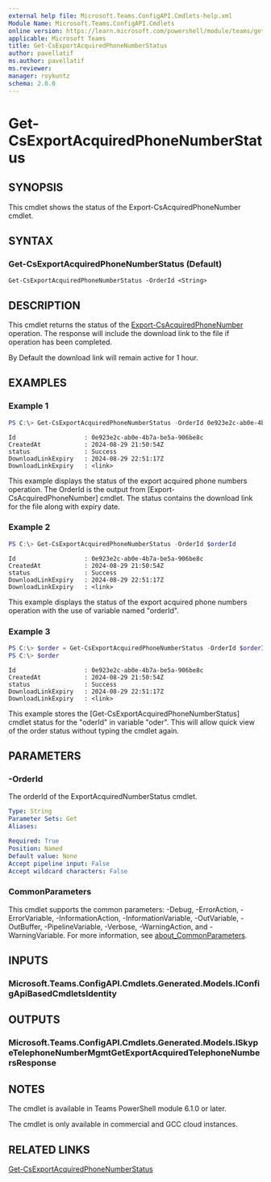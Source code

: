 ```yaml
---
external help file: Microsoft.Teams.ConfigAPI.Cmdlets-help.xml
Module Name: Microsoft.Teams.ConfigAPI.Cmdlets
online version: https://learn.microsoft.com/powershell/module/teams/get-csexportacquiredphonenumberstatus
applicable: Microsoft Teams
title: Get-CsExportAcquiredPhoneNumberStatus
author: pavellatif
ms.author: pavellatif
ms.reviewer:
manager: roykuntz
schema: 2.0.0
---
```


# Get-CsExportAcquiredPhoneNumberStatus

## SYNOPSIS
This cmdlet shows the status of the Export-CsAcquiredPhoneNumber cmdlet. 

## SYNTAX

### Get-CsExportAcquiredPhoneNumberStatus (Default)
```
Get-CsExportAcquiredPhoneNumberStatus -OrderId <String>
```

## DESCRIPTION
This cmdlet returns the status of the [Export-CsAcquiredPhoneNumber](Export-CsAcquiredPhoneNumber.md) operation. The response will include the download link to the file if operation has been completed.

By Default the download link will remain active for 1 hour. 

## EXAMPLES

### Example 1
```powershell
PS C:\> Get-CsExportAcquiredPhoneNumberStatus -OrderId 0e923e2c-ab0e-4b7a-be5a-906be8c
```
```output
Id                   : 0e923e2c-ab0e-4b7a-be5a-906be8c
CreatedAt            : 2024-08-29 21:50:54Z
status               : Success
DownloadLinkExpiry   : 2024-08-29 22:51:17Z
DownloadLinkExpiry   : <link>
```
This example displays the status of the export acquired phone numbers operation. The OrderId is the output from [Export-CsAcquiredPhoneNumber] cmdlet. The status contains the download link for the file along with expiry date. 

### Example 2
```powershell
PS C:\> Get-CsExportAcquiredPhoneNumberStatus -OrderId $orderId
```
```output
Id                   : 0e923e2c-ab0e-4b7a-be5a-906be8c
CreatedAt            : 2024-08-29 21:50:54Z
status               : Success
DownloadLinkExpiry   : 2024-08-29 22:51:17Z
DownloadLinkExpiry   : <link>
```
This example displays the status of the export acquired phone numbers operation with the use of variable named "orderId". 

### Example 3
```powershell
PS C:\> $order = Get-CsExportAcquiredPhoneNumberStatus -OrderId $orderId
PS C:\> $order
```
```output
Id                   : 0e923e2c-ab0e-4b7a-be5a-906be8c
CreatedAt            : 2024-08-29 21:50:54Z
status               : Success
DownloadLinkExpiry   : 2024-08-29 22:51:17Z
DownloadLinkExpiry   : <link>
```
This example stores the [Get-CsExportAcquiredPhoneNumberStatus] cmdlet status for the "oderId" in variable "oder". This will allow quick view of the order status without typing the cmdlet again.  

## PARAMETERS

### -OrderId
The orderId of the ExportAcquiredNumberStatus cmdlet.

```yaml
Type: String
Parameter Sets: Get
Aliases:

Required: True
Position: Named
Default value: None
Accept pipeline input: False
Accept wildcard characters: False
```

### CommonParameters
This cmdlet supports the common parameters: -Debug, -ErrorAction, -ErrorVariable, -InformationAction, -InformationVariable, -OutVariable, -OutBuffer, -PipelineVariable, -Verbose, -WarningAction, and -WarningVariable. For more information, see [about_CommonParameters](http://go.microsoft.com/fwlink/?LinkID=113216).

## INPUTS

### Microsoft.Teams.ConfigAPI.Cmdlets.Generated.Models.IConfigApiBasedCmdletsIdentity

## OUTPUTS

### Microsoft.Teams.ConfigAPI.Cmdlets.Generated.Models.ISkypeTelephoneNumberMgmtGetExportAcquiredTelephoneNumbersResponse

## NOTES
The cmdlet is available in Teams PowerShell module 6.1.0 or later. 

The cmdlet is only available in commercial and GCC cloud instances.

## RELATED LINKS
[Get-CsExportAcquiredPhoneNumberStatus](Get-CsExportAcquiredPhoneNumberStatus.md)
